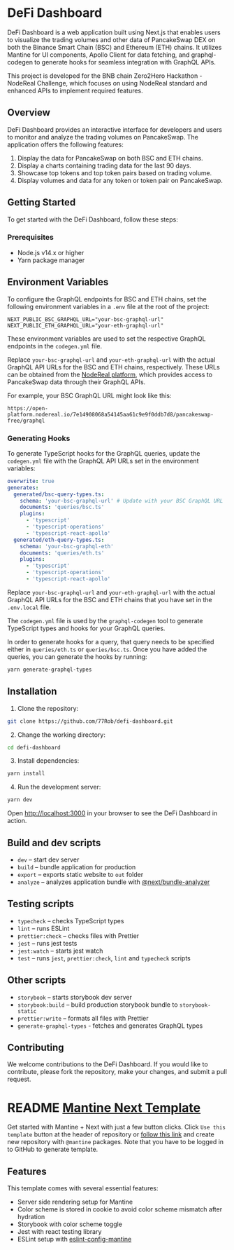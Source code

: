 # DeFi Dashboard

DeFi Dashboard is a web application built using Next.js that enables users to visualize the trading volumes and other data of PancakeSwap DEX on both the Binance Smart Chain (BSC) and Ethereum (ETH) chains. It utilizes Mantine for UI components, Apollo Client for data fetching, and graphql-codegen to generate hooks for seamless integration with GraphQL APIs.

This project is developed for the BNB chain Zero2Hero Hackathon - NodeReal Challenge, which focuses on using NodeReal standard and enhanced APIs to implement required features.

## Overview

DeFi Dashboard provides an interactive interface for developers and users to monitor and analyze the trading volumes on PancakeSwap. The application offers the following features:

1. Display the data for PancakeSwap on both BSC and ETH chains.
2. Display a charts containing trading data for the last 90 days.
3. Showcase top tokens and top token pairs based on trading volume.
4. Display volumes and data for any token or token pair on PancakeSwap.

## Getting Started

To get started with the DeFi Dashboard, follow these steps:

### Prerequisites

- Node.js v14.x or higher
- Yarn package manager

## Environment Variables

To configure the GraphQL endpoints for BSC and ETH chains, set the following environment variables in a `.env` file at the root of the project:

```plaintext
NEXT_PUBLIC_BSC_GRAPHQL_URL="your-bsc-graphql-url"
NEXT_PUBLIC_ETH_GRAPHQL_URL="your-eth-graphql-url"
```

These environment variables are used to set the respective GraphQL endpoints in the `codegen.yml` file.

Replace `your-bsc-graphql-url` and `your-eth-graphql-url` with the actual GraphQL API URLs for the BSC and ETH chains, respectively. These URLs can be obtained from the [NodeReal platform](https://nodereal.io/invite/f880ff55-51fa-4452-b7ac-85e8bb947324), which provides access to PancakeSwap data through their GraphQL APIs.

For example, your BSC GraphQL URL might look like this:

```plaintext
https://open-platform.nodereal.io/7e14908068a54145aa61c9e9f0ddb7d8/pancakeswap-free/graphql
```

### Generating Hooks

To generate TypeScript hooks for the GraphQL queries, update the `codegen.yml` file with the GraphQL API URLs set in the environment variables:

```yaml
overwrite: true
generates:
  generated/bsc-query-types.ts:
    schema: 'your-bsc-graphql-url' # Update with your BSC GraphQL URL
    documents: 'queries/bsc.ts'
    plugins:
      - 'typescript'
      - 'typescript-operations'
      - 'typescript-react-apollo'
  generated/eth-query-types.ts:
    schema: 'your-bsc-graphql-eth'
    documents: 'queries/eth.ts'
    plugins:
      - 'typescript'
      - 'typescript-operations'
      - 'typescript-react-apollo'
```

Replace `your-bsc-graphql-url` and `your-eth-graphql-url` with the actual GraphQL API URLs for the BSC and ETH chains that you have set in the `.env.local` file.

The `codegen.yml` file is used by the `graphql-codegen` tool to generate TypeScript types and hooks for your GraphQL queries.

In order to generate hooks for a query, that query needs to be specified either in `queries/eth.ts` or `queries/bsc.ts`. Once you have added the queries, you can generate the hooks by running:

```bash
yarn generate-graphql-types
```

## Installation

1. Clone the repository:

```bash
git clone https://github.com/77Rob/defi-dashboard.git
```

2. Change the working directory:

```bash
cd defi-dashboard
```

3. Install dependencies:

```bash
yarn install
```

4. Run the development server:

```bash
yarn dev
```

Open [http://localhost:3000](http://localhost:3000) in your browser to see the DeFi Dashboard in action.

## Build and dev scripts

- `dev` – start dev server
- `build` – bundle application for production
- `export` – exports static website to `out` folder
- `analyze` – analyzes application bundle with [@next/bundle-analyzer](https://www.npmjs.com/package/@next/bundle-analyzer)

## Testing scripts

- `typecheck` – checks TypeScript types
- `lint` – runs ESLint
- `prettier:check` – checks files with Prettier
- `jest` – runs jest tests
- `jest:watch` – starts jest watch
- `test` – runs `jest`, `prettier:check`, `lint` and `typecheck` scripts

## Other scripts

- `storybook` – starts storybook dev server
- `storybook:build` – build production storybook bundle to `storybook-static`
- `prettier:write` – formats all files with Prettier
- `generate-graphql-types` - fetches and generates GraphQL types

## Contributing

We welcome contributions to the DeFi Dashboard. If you would like to contribute, please fork the repository, make your changes, and submit a pull request.

# README [Mantine Next Template](https://github.com/mantinedev/mantine-next-template)

Get started with Mantine + Next with just a few button clicks.
Click `Use this template` button at the header of repository or [follow this link](https://github.com/mantinedev/mantine-next-template/generate) and
create new repository with `@mantine` packages. Note that you have to be logged in to GitHub to generate template.

## Features

This template comes with several essential features:

- Server side rendering setup for Mantine
- Color scheme is stored in cookie to avoid color scheme mismatch after hydration
- Storybook with color scheme toggle
- Jest with react testing library
- ESLint setup with [eslint-config-mantine](https://github.com/mantinedev/eslint-config-mantine)
